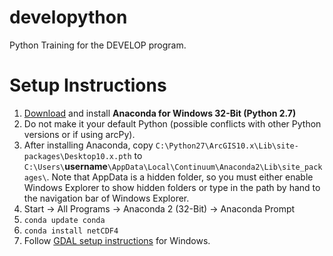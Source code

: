 # developython
Python Training for the DEVELOP program.

# Setup Instructions

1. [Download](https://www.continuum.io/downloads) and install __Anaconda for Windows 32-Bit (Python 2.7)__
2. Do not make it your default Python (possible conflicts with other Python versions or if using arcPy).
3. After installing Anaconda, copy `C:\Python27\ArcGIS10.x\Lib\site-packages\Desktop10.x.pth` to `C:\Users\`__username__`\AppData\Local\Continuum\Anaconda2\Lib\site_packages\`. Note that AppData is a hidden folder, so you must either enable Windows Explorer to show hidden folders or type in the path by hand to the navigation bar of Windows Explorer.
4. Start -> All Programs -> Anaconda 2 (32-Bit) -> Anaconda Prompt
5. `conda update conda`
6. `conda install netCDF4`
7. Follow [GDAL setup instructions](https://github.com/edmondb/developython/blob/master/gdal_instructions_Win7.txt) for Windows.
